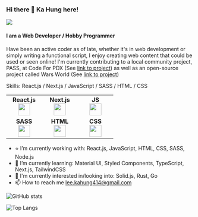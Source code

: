 ### Hi there 👋 Ka Hung here!

[![](https://img.shields.io/badge/linkedin-%230077B5.svg?style=for-the-badge&logo=linkedin)](https://www.linkedin.com/in/ka-hung-lee/)

#### I am a Web Developer / Hobby Programmer
Have been an active coder as of late, whether it's in web development or simply writing a functional script, I enjoy creating web content that could be used or seen online! I'm currently contributing to a local community project, PASS, at Code For PDX (See [link to project](https://github.com/codeforpdx/PASS)) as well as an open-source project called Wars World (See [link to project](https://github.com/WarsWorld/WarsWorld))

Skills: React.js / Next.js / JavaScript / SASS / HTML / CSS

<table width="320px">
    <tbody>
        <tr valign="top">
            <td width="80px" align="center">
              <span><strong>React.js</strong></span><br>
              <img height="32px" src="https://cdn.jsdelivr.net/gh/devicons/devicon/icons/react/react-original.svg">
            </td>
            <td width="80px" align="center">
              <span><strong>Next.js</strong></span><br>
              <img height="32px" src="https://cdn.jsdelivr.net/gh/devicons/devicon/icons/nextjs/nextjs-original.svg">
            </td>
            <td width="80px" align="center">
              <span><strong>JS</strong></span><br>
              <img height="32px" src="https://cdn.jsdelivr.net/gh/devicons/devicon/icons/javascript/javascript-original.svg">
            </td>
        </tr>
        <tr valign="top">
            <td width="80px" align="center">
              <span><strong>SASS</strong></span><br>
              <img height="32px" src="https://cdn.jsdelivr.net/gh/devicons/devicon/icons/sass/sass-original.svg">
            </td>
            <td width="80px" align="center">
              <span><strong>HTML</strong></span><br>
              <img height="32" src="https://cdn.jsdelivr.net/gh/devicons/devicon/icons/html5/html5-original.svg">
            </td>
            <td width="80px" align="center">
              <span><strong>CSS</strong></span><br>
              <img height="32px" src="https://cdn.jsdelivr.net/gh/devicons/devicon/icons/css3/css3-original.svg">
            </td>
        </tr>
    </tbody>
</table>

- :star: I’m currently working with: React.js, JavaScript, HTML, CSS, SASS, Node.js
- 🌱 I’m currently learning: Material UI, Styled Components, TypeScript, Next.js, TailwindCSS
- 🔭 I'm currently interested in/looking into: Solid.js, Rust, Go
- 📫 How to reach me lee.kahung414@gmail.com

![GitHub stats](https://github-readme-stats.vercel.app/api?username=leekahung&show_icons=true&theme=dark)

![Top Langs](https://github-readme-stats.vercel.app/api/top-langs/?username=leekahung&hide=jupyter%20notebook&layout=compact&theme=dark)
